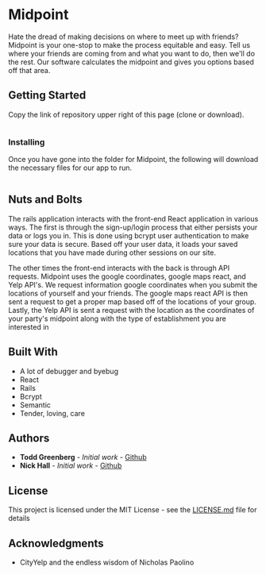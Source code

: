 # Midpoint

Hate the dread of making decisions on where to meet up with friends? Midpoint is your one-stop to make the process equitable and easy. Tell us where your friends are coming from and what you want to do, then we'll do the rest. Our software calculates the midpoint and gives you options based off that area.

## Getting Started

Copy the link of repository upper right of this page (clone or download).

```Git clone git@github.com:tsgreenberg1217/MidPoint_backend.git
```


### Installing

Once you have gone into the folder for Midpoint, the following will download the necessary files for our app to run.

```npm install && npm start
```
## Nuts and Bolts

The rails application interacts with the front-end React application in various ways. The first is through the sign-up/login process that either persists your data or logs you in. This is done using bcrypt user authentication to make sure your data is secure. Based off your user data, it loads your saved locations that you have made during other sessions on our site.

The other times the front-end interacts with the back is through API requests. Midpoint uses the google coordinates, google maps react, and Yelp API's. We request information google coordinates when you submit the locations of yourself and your friends. The google maps react API is then sent a request to get a proper map based off of the locations of your group. Lastly, the Yelp API is sent a request with the location as the coordinates of your party's midpoint along with the type of establishment you are interested in


## Built With

* A lot of debugger and byebug
* React
* Rails
* Bcrypt
* Semantic
* Tender, loving, care


## Authors

* **Todd Greenberg** - *Initial work* - [Github](https://github.com/tsgreenberg1217)
* **Nick Hall** - *Initial work* - [Github](https://github.com/nh83012001)

## License

This project is licensed under the MIT License - see the [LICENSE.md](LICENSE.md) file for details

## Acknowledgments

* CityYelp and the endless wisdom of Nicholas Paolino
